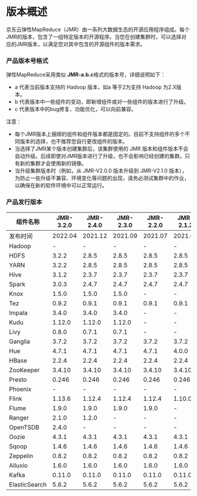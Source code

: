 # 版本概述

京东云弹性MapReduce（JMR）由一系列大数据生态的开源应用程序组成。每个JMR的版本，包含了一组特定版本的开源程序。当您在创建集群时，可以选择对应的JMR版本，以满足您对其中包含的开源组件的版本需求。

### 产品版本号格式

弹性MapReduce采用类似 **JMR-a.b.c**格式的版本号，详细说明如下：

- a 代表当前版本支持的 Hadoop 版本，如a 等于2为支持 Hadoop 为2.X版本。
- b 代表版本中一些组件的变动，即新增组件或对一些组件的版本进行了升级。
- c 代表版本中的bug修复、功能优化，可以向前兼容。

注意：

- 每个JMR版本上捆绑的组件和组件版本都是固定的。目前不支持组件的多个不同版本的选择，也不推荐您自行更改组件的版本。
- 当选择了JMR某个版本创建集群后，该集群使用的 JMR 版本和组件版本不会自动升级。后续即使对JMR版本进行了升级，也不会影响已经创建的集群。只有新的集群才会使用新的镜像。
- 当升级集群版本时（例如，从 JMR-V2.0.0 版本升级到 JMR-V2.1.0 版本），为防止一些升级不兼容、环境变化等问题的出现，请务必测试集群中的作业，以确保在新的软件环境中可以正常运行。

### 产品发行版本

| 组件名称      | JMR-3.2.0 | JMR-2.4.0 | JMR-2.3.0 | JMR-2.2.0 | JMR-2.1.2 | JMR-2.1.1 | JMR-2.1.0 | JMR-2.0.0 |
| ------------- | --------- | --------- | --------- | --------- | --------- | --------- | --------- | --------- |
| 发布时间      | 2022.04   | 2021.12   | 2021.09   | 2021.07   | 2021.04   | 2021.03   | 2020.11   | 2018.03   |
| Hadoop        | -         | -         | -         | -         | -         | 2.8.5     | 2.8.5     | 2.7.4     |
| HDFS          | 3.2.2     | 2.8.5     | 2.8.5     | 2.8.5     | 2.8.5     | -         | -         | -         |
| YARN          | 3.2.2     | 2.8.5     | 2.8.5     | 2.8.5     | 2.8.5     | -         | -         | -         |
| Hive          | 3.1.2     | 2.3.7     | 2.3.7     | 2.3.7     | 2.3.7     | 2.3.7     | 2.3.7     | 2.1.1     |
| Spark         | 3.0.3     | 2.4.7     | 2.4.7     | 2.4.7     | 2.4.7     | 2.4.7     | 2.4.7     | 2.2.0     |
| Knox          | 1.5.0     | 1.5.0     | 1.5.0     | -         | -         | -         | -         | -         |
| Tez           | 0.9.2     | 0.9.1     | 0.9.1     | 0.9.1     | 0.9.1     | -         | -         | 0.9.1     |
| Impala        | 3.4.0     | 3.4.0     | 3.4.0     | -         | -         | -         | -         | -         |
| Kudu          | 1.12.0    | 1.12.0    | 1.12.0    | -         | -         | -         | -         | -         |
| Livy          | 0.8.0     | 0.7.1     | 0.7.1     | -         | -         | -         | -         | -         |
| Ganglia       | 3.7.2     | 3.7.2     | 3.7.2     | 3.7.2     | 3.7.2     | 3.7.2     | 3.7.2     | 3.7.2     |
| Hue           | 4.7.1     | 4.7.1     | 4.7.1     | 4.7.1     | 4.0.0     | 4.0.0     | 4.0.0     | 4.0.0     |
| HBase         | 2.2.4     | 2.2.4     | 2.2.4     | 2.2.4     | 2.2.4     | 2.2.4     | 2.2.4     | 1.2.6     |
| ZooKeeper     | 3.4.10    | 3.4.10    | 3.4.10    | 3.4.10    | 3.4.10    | 3.4.10    | 3.4.10    | 3.4.10    |
| Presto        | 0.246     | 0.246     | 0.246     | 0.246     | 0.246     | 0.246     | 0.149     | 0.149     |
| Phoenix       | -         | -         | -         | -         | -         | -         | -         | 4.12.0    |
| Flink         | 1.13.6    | 1.12.4    | 1.12.4    | 1.12.4    | 1.10.0    | 1.10.0    | 1.10.0    | -         |
| Flume         | 1.9.0     | 1.9.0     | 1.9.0     | 1.9.0     | -         | -         | -         | -         |
| Ranger        | 2.1.0     | 1.2.0     | -         | -         | -         | -         | -         | -         |
| OpenTSDB      | 2.4.0     | -         | -         | -         | -         | -         | -         | -         |
| Oozie         | 4.3.1     | 4.3.1     | 4.3.1     | 4.3.1     | 4.3.1     | 4.3.1     | 4.3.1     | 4.3.1     |
| Sqoop         | 1.4.6     | 1.4.6     | 1.4.6     | 1.4.6     | 1.4.6     | 1.4.6     | 1.4.6     | 1.4.6     |
| Zeppelin      | 0.8.2     | 0.8.2     | 0.8.2     | 0.8.2     | 0.8.2     | 0.8.2     | 0.8.2     | 0.7.3     |
| Alluxio       | 1.6.0     | 1.6.0     | 1.6.0     | 1.6.0     | 1.6.0     | 1.6.0     | 1.6.0     | 1.6.0     |
| Kafka         | 0.11.0    | 0.11.0    | 0.11.0    | 0.11.0    | 0.11.0    | 0.11.0    | 0.11.0    | 0.11.0    |
| ElasticSearch | 5.6.2     | 5.6.2     | 5.6.2     | 5.6.2     | 5.6.2     | 5.6.2     | 5.6.2     | 5.6.2     |
